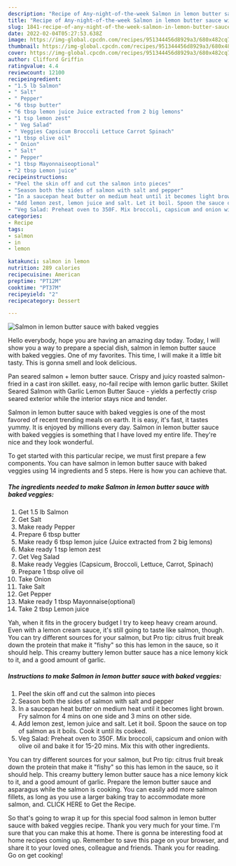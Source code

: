 ```yaml
---
description: "Recipe of Any-night-of-the-week Salmon in lemon butter sauce with baked veggies"
title: "Recipe of Any-night-of-the-week Salmon in lemon butter sauce with baked veggies"
slug: 1841-recipe-of-any-night-of-the-week-salmon-in-lemon-butter-sauce-with-baked-veggies
date: 2022-02-04T05:27:53.638Z
image: https://img-global.cpcdn.com/recipes/951344456d8929a3/680x482cq70/salmon-in-lemon-butter-sauce-with-baked-veggies-recipe-main-photo.jpg
thumbnail: https://img-global.cpcdn.com/recipes/951344456d8929a3/680x482cq70/salmon-in-lemon-butter-sauce-with-baked-veggies-recipe-main-photo.jpg
cover: https://img-global.cpcdn.com/recipes/951344456d8929a3/680x482cq70/salmon-in-lemon-butter-sauce-with-baked-veggies-recipe-main-photo.jpg
author: Clifford Griffin
ratingvalue: 4.4
reviewcount: 12100
recipeingredient:
- "1.5 lb Salmon"
- " Salt"
- " Pepper"
- "6 tbsp butter"
- "6 tbsp lemon juice Juice extracted from 2 big lemons"
- "1 tsp lemon zest"
- " Veg Salad"
- " Veggies Capsicum Broccoli Lettuce Carrot Spinach"
- "1 tbsp olive oil"
- " Onion"
- " Salt"
- " Pepper"
- "1 tbsp Mayonnaiseoptional"
- "2 tbsp Lemon juice"
recipeinstructions:
- "Peel the skin off and cut the salmon into pieces"
- "Season both the sides of salmon with salt and pepper"
- "In a saucepan heat butter on medium heat until it becomes light brown. Fry salmon for 4 mins on one side and 3 mins on other side."
- "Add lemon zest, lemon juice and salt. Let it boil. Spoon the sauce on top of salmon as it boils. Cook it until its cooked."
- "Veg Salad: Preheat oven to 350F. Mix broccoli, capsicum and onion with olive oil and bake it for 15-20 mins. Mix this with other ingredients."
categories:
- Recipe
tags:
- salmon
- in
- lemon

katakunci: salmon in lemon 
nutrition: 289 calories
recipecuisine: American
preptime: "PT12M"
cooktime: "PT37M"
recipeyield: "2"
recipecategory: Dessert

---
```



![Salmon in lemon butter sauce with baked veggies](https://img-global.cpcdn.com/recipes/951344456d8929a3/680x482cq70/salmon-in-lemon-butter-sauce-with-baked-veggies-recipe-main-photo.jpg)

Hello everybody, hope you are having an amazing day today. Today, I will show you a way to prepare a special dish, salmon in lemon butter sauce with baked veggies. One of my favorites. This time, I will make it a little bit tasty. This is gonna smell and look delicious.

Pan seared salmon + lemon butter sauce. Crispy and juicy roasted salmon-fried in a cast iron skillet. easy, no-fail recipe with lemon garlic butter. Skillet Seared Salmon with Garlic Lemon Butter Sauce - yields a perfectly crisp seared exterior while the interior stays nice and tender.

Salmon in lemon butter sauce with baked veggies is one of the most favored of recent trending meals on earth. It is easy, it's fast, it tastes yummy. It is enjoyed by millions every day. Salmon in lemon butter sauce with baked veggies is something that I have loved my entire life. They're nice and they look wonderful.


To get started with this particular recipe, we must first prepare a few components. You can have salmon in lemon butter sauce with baked veggies using 14 ingredients and 5 steps. Here is how you can achieve that.

<!--inarticleads1-->

##### The ingredients needed to make Salmon in lemon butter sauce with baked veggies:

1. Get 1.5 lb Salmon
1. Get  Salt
1. Make ready  Pepper
1. Prepare 6 tbsp butter
1. Make ready 6 tbsp lemon juice (Juice extracted from 2 big lemons)
1. Make ready 1 tsp lemon zest
1. Get  Veg Salad
1. Make ready  Veggies (Capsicum, Broccoli, Lettuce, Carrot, Spinach)
1. Prepare 1 tbsp olive oil
1. Take  Onion
1. Take  Salt
1. Get  Pepper
1. Make ready 1 tbsp Mayonnaise(optional)
1. Take 2 tbsp Lemon juice


Yah, when it fits in the grocery budget I try to keep heavy cream around. Even with a lemon cream sauce, it&#39;s still going to taste like salmon, though. You can try different sources for your salmon, but Pro tip: citrus fruit break down the protein that make it "fishy" so this has lemon in the sauce, so it should help. This creamy buttery lemon butter sauce has a nice lemony kick to it, and a good amount of garlic. 

<!--inarticleads2-->

##### Instructions to make Salmon in lemon butter sauce with baked veggies:

1. Peel the skin off and cut the salmon into pieces
1. Season both the sides of salmon with salt and pepper
1. In a saucepan heat butter on medium heat until it becomes light brown. Fry salmon for 4 mins on one side and 3 mins on other side.
1. Add lemon zest, lemon juice and salt. Let it boil. Spoon the sauce on top of salmon as it boils. Cook it until its cooked.
1. Veg Salad: Preheat oven to 350F. Mix broccoli, capsicum and onion with olive oil and bake it for 15-20 mins. Mix this with other ingredients.


You can try different sources for your salmon, but Pro tip: citrus fruit break down the protein that make it "fishy" so this has lemon in the sauce, so it should help. This creamy buttery lemon butter sauce has a nice lemony kick to it, and a good amount of garlic. Prepare the lemon butter sauce and asparagus while the salmon is cooking. You can easily add more salmon fillets, as long as you use a larger baking tray to accommodate more salmon, and. CLICK HERE to Get the Recipe. 

So that's going to wrap it up for this special food salmon in lemon butter sauce with baked veggies recipe. Thank you very much for your time. I'm sure that you can make this at home. There is gonna be interesting food at home recipes coming up. Remember to save this page on your browser, and share it to your loved ones, colleague and friends. Thank you for reading. Go on get cooking!
